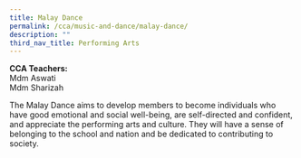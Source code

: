 ```yaml
---
title: Malay Dance
permalink: /cca/music-and-dance/malay-dance/
description: ""
third_nav_title: Performing Arts
---
```

**CCA Teachers:**   
Mdm Aswati    
Mdm Sharizah   

The Malay Dance aims to develop members to become individuals who have good emotional and social well-being, are self-directed and confident, and appreciate the performing arts and culture. They will have a sense of belonging to the school and nation and be dedicated to contributing to society.